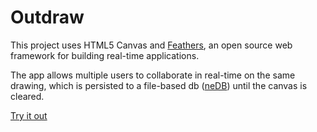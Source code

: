 # Outdraw

> 

This project uses HTML5 Canvas and [Feathers](http://feathersjs.com), an open source web framework for building real-time applications.

The app allows multiple users to collaborate in real-time on the same drawing, which is persisted to a file-based db ([neDB](https://github.com/louischatriot/nedb)) until the canvas is cleared.

[Try it out](https://sandbox.abishop.me/)
